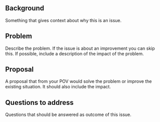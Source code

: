 <!--
Welcome to the OpenTracing Hello World repo

- Please search for existing issues in order to ensure we don't have duplicate bugs/feature requests.)
- Please be respectful and considerate of others when commenting on issues)
- Please provide as much information as possible so we all understand the issue.)
- Please don't ask questions here. If you have any question head to our gitter chat https://gitter.im/opentracing/public
-->


## Background
Something that gives context about why this is an issue.

## Problem
Describe the problem. If the issue is about an improvement you can skip this. If possible, include a description of the impact of the problem.

## Proposal
A proposal that from your POV would solve the problem or improve the existing situation. It should also include the impact.

## Questions to address
Questions that should be answered as outcome of this issue.
